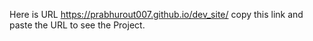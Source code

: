 
Here is URL  https://prabhurout007.github.io/dev_site/ 
copy this link and paste the URL to see the Project.
